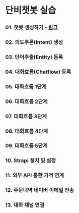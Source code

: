 # 단비챗봇 실습
### 01. 챗봇 생성하기 - [링크](02.%20%EC%9D%98%EB%8F%84%EC%B6%94%EB%A1%A0(Intent)%20%EC%83%9D%EC%84%B1.md)
### 02. 의도추론(Intent) 생성
### 03. 단어추출(Entity) 등록
### 04. 대화흐름(Chatflow) 등록
### 05. 대화흐름 1단계
### 06. 대화흐름 2단계
### 07. 대화흐름 3단계
### 08. 대화흐름 4단계
### 09. 대화흐름 5단계
### 10. Strapi 설치 및 설정
### 11. 외부 API 통한 가격 연계
### 12. 주문내역 네이버 이메일 전송
### 13. 대화 채널 연결
